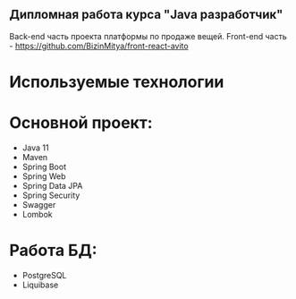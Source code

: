 ## Дипломная работа курса "Java разработчик"
Back-end часть проекта платформы по продаже вещей. Front-end часть - https://github.com/BizinMitya/front-react-avito

# Используемые технологии
# Основной проект:
- Java 11
- Maven
- Spring Boot
- Spring Web
- Spring Data JPA
- Spring Security
- Swagger
- Lombok
# Работа БД:
- PostgreSQL
- Liquibase
